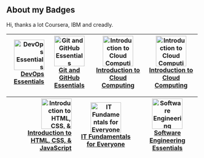 ## About my Badges

Hi, thanks a lot Coursera, IBM and creadly.

|<a href="https://www.credly.com/badges/d3aadbf1-d1b0-4327-905b-bc00d4ba327f/public_url" title="DevOps Essentials"><img src="https://images.credly.com/size/110x110/images/48847c2a-7b9a-4044-b13d-bb175649904b/image.png" alt="DevOps Essentials" width="80" height="80"><br>DevOps Essentials</a>| <a href="https://www.credly.com/badges/c2898781-8a9e-47cc-a310-6a0d37463133/public_url" title="Git and GitHub Essentials"><img src="https://images.credly.com/size/110x110/images/9a0255eb-a47d-4f3a-9611-243bfe3eb9e4/image.png" alt="Git and GitHub Essentials" width="80" height="80"><br>Git and GitHub Essentials</a> |<a href="https://www.credly.com/badges/71601b7d-f2d3-44ef-84b6-1393145ecbf7/public_url" title="Introduction to Cloud Computing"><img src="https://images.credly.com/size/110x110/images/a9d0fe89-a11c-4266-8940-9eca7762b294/image.png" alt="Introduction to Cloud Computing" width="80" height="80"><br>Introduction to Cloud Computing</a>|<a href="https://www.credly.com/badges/71601b7d-f2d3-44ef-84b6-1393145ecbf7/public_url" title="Introduction to Cloud Computing"><img src="https://images.credly.com/size/110x110/images/a9d0fe89-a11c-4266-8940-9eca7762b294/image.png" alt="Introduction to Cloud Computing" width="80" height="80"><br>Introduction to Cloud Computing</a>|
|-----:|-----------|-----------|-----------|

|<a href="https://www.credly.com/badges/d3aadbf1-d1b0-4327-905b-bc00d4ba327f/public_url" title="Introduction to HTML, CSS, & JavaScript"><img src="https://images.credly.com/size/110x110/images/09490195-093b-4c9f-9f31-bdc434e66a23/Coursera_20Introduction_20to_20HTML_20CSS_20and_20JavaScript.png" alt="Introduction to HTML, CSS, & JavaScript" width="80" height="80"><br>Introduction to HTML, CSS, & JavaScript</a>| <a href="https://www.credly.com/badges/9dc3dad5-015d-4dcb-9b42-8140b83a3342/public_url" title="IT Fundamentals for Everyone"><img src="https://images.credly.com/size/110x110/images/fc6524f8-3059-4bad-9c9a-cd0aece8fdc7/image.png" alt="IT Fundamentals for Everyone" width="80" height="80"><br>IT Fundamentals for Everyone</a> |<a href="https://www.credly.com/badges/4368b529-52f0-44ce-be8b-942f46118ee2/public_url" title="Software Engineering Essentials"><img src="https://images.credly.com/size/110x110/images/1b67aaf9-670d-4c92-8d51-7ac1190f0a42/image.png" alt="Software Engineering Essentials" width="80" height="80"><br>Software Engineering Essentials</a>|
|-----:|-----------|-----------|

